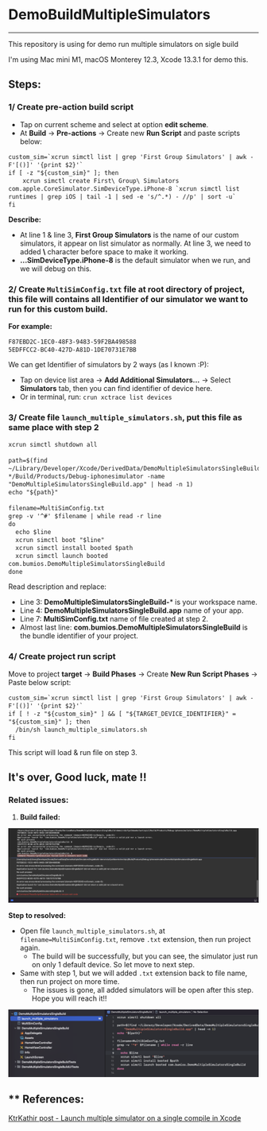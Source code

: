 # DemoBuildMultipleSimulators
---

This repository is using for demo run multiple simulators on sigle build

I'm using Mac mini M1, macOS Monterey 12.3, Xcode 13.3.1 for demo this.

## Steps:

### 1/ Create pre-action build script

* Tap on current scheme and select at option **edit scheme**.
* At **Build** -> **Pre-actions** -> Create new **Run Script** and paste scripts below:

```shell
custom_sim=`xcrun simctl list | grep 'First Group Simulators' | awk -F'[()]' '{print $2}'`
if [ -z "${custom_sim}" ]; then
    xcrun simctl create First\ Group\ Simulators com.apple.CoreSimulator.SimDeviceType.iPhone-8 `xcrun simctl list runtimes | grep iOS | tail -1 | sed -e 's/^.*) - //p' | sort -u`
fi
```

**Describe:**

* At line 1 & line 3, **First Group Simulators** is the name of our custom simulators, it appear on list simulator as normally. At line 3, we need to added **\\** character before space to make it working.
* **...SimDeviceType.iPhone-8** is the default simulator when we run, and we will debug on this.



### 2/ Create `MultiSimConfig.txt` file at root directory of project, this file will contains all Identifier of our simulator we want to run for this custom build.

**For example:** 

```
F87EBD2C-1EC0-48F3-9483-59F2BA498588
5EDFFCC2-BC40-427D-A81D-1DE70731E7BB
```

We can get Identifier of simulators by 2 ways (as I known :P):

* Tap on device list area -> **Add Additional Simulators...** -> Select **Simulators** tab, then you can find identifier of device here.
* Or in terminal, run: `crun xctrace list devices`



### 3/ Create file `launch_multiple_simulators.sh`, put this file as same place with step 2

```shell
xcrun simctl shutdown all

path=$(find ~/Library/Developer/Xcode/DerivedData/DemoMultipleSimulatorsSingleBuild-*/Build/Products/Debug-iphonesimulator -name "DemoMultipleSimulatorsSingleBuild.app" | head -n 1)
echo "${path}"

filename=MultiSimConfig.txt
grep -v '^#' $filename | while read -r line
do
  echo $line
  xcrun simctl boot "$line"
  xcrun simctl install booted $path
  xcrun simctl launch booted com.bumios.DemoMultipleSimulatorsSingleBuild
done
```

Read description and replace: 

* Line 3: **DemoMultipleSimulatorsSingleBuild-*** is your workspace name.
* Line 4: **DemoMultipleSimulatorsSingleBuild.app** name of your app.
* Line 7: **MultiSimConfig.txt** name of file created at step 2.
* Almost last line: **com.bumios.DemoMultipleSimulatorsSingleBuild** is the bundle identifier of your project.



### 4/ Create project run script

Move to project **target** -> **Build Phases** -> Create **New Run Script Phases** -> Paste below script:

```shell
custom_sim=`xcrun simctl list | grep 'First Group Simulators' | awk -F'[()]' '{print $2}'`
if [ ! -z "${custom_sim}" ] && [ "${TARGET_DEVICE_IDENTIFIER}" = "${custom_sim}" ]; then
  /bin/sh launch_multiple_simulators.sh
fi
```

This script will load & run file on step 3.

## It's over, Good luck, mate !!



### Related issues:

1. **Build failed:**

![alt text](MarkdownImages/error1.png)

**Step to resolved:**

* Open file `launch_multiple_simulators.sh`, at `filename=MultiSimConfig.txt`, remove `.txt` extension, then run project again.
  * The build will be successfully, but you can see, the simulator just run on only 1 default device. So let move to next step.
* Same with step 1, but we will added `.txt` extension back to file name, then run project on more time.
  * The issues is gone, all added simulators will be open after this step. Hope you will reach it!!

![alt text](MarkdownImages/error1-resolve-1.png)



## ** References:

[KtrKathir post - Launch multiple simulator on a single compile in Xcode](https://ktrkathir.wordpress.com/2020/02/29/launch-multiple-simulator-on-a-single-compile-in-xcode/)
